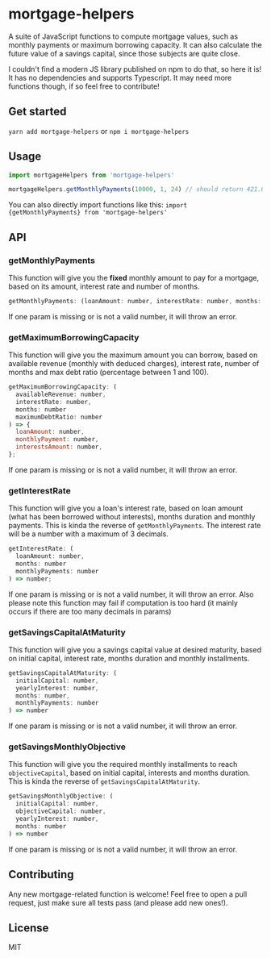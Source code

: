 # mortgage-helpers

A suite of JavaScript functions to compute mortgage values, such as monthly payments or maximum borrowing capacity. It can also calculate the future value of a savings capital, since those subjects are quite close.

I couldn't find a modern JS library published on npm to do that, so here it is! It has no dependencies and supports Typescript. It may need more functions though, if so feel free to contribute!

## Get started

`yarn add mortgage-helpers` or `npm i mortgage-helpers`

## Usage

```js
import mortgageHelpers from 'mortgage-helpers'

mortgageHelpers.getMonthlyPayments(10000, 1, 24) // should return 421.02
```

You can also directly import functions like this: `import {getMonthlyPayments} from 'mortgage-helpers'`

## API

### getMonthlyPayments

This function will give you the **fixed** monthly amount to pay for a mortgage, based on its amount, interest rate and number of months.

```js
getMonthlyPayments: (loanAmount: number, interestRate: number, months: number) => number
```

If one param is missing or is not a valid number, it will throw an error.

### getMaximumBorrowingCapacity

This function will give you the maximum amount you can borrow, based on available revenue (monthly with deduced charges), interest rate, number of months and max debt ratio (percentage between 1 and 100).

```js
getMaximumBorrowingCapacity: (
  availableRevenue: number,
  interestRate: number,
  months: number
  maximumDebtRatio: number
) => {
  loanAmount: number,
  monthlyPayment: number,
  interestsAmount: number,
};
```

If one param is missing or is not a valid number, it will throw an error.

### getInterestRate

This function will give you a loan's interest rate, based on loan amount (what has been borrowed without interests), months duration and monthly payments. This is kinda the reverse of `getMonthlyPayments`. The interest rate will be a number with a maximum of 3 decimals.

```js
getInterestRate: (
  loanAmount: number,
  months: number
  monthlyPayments: number
) => number;
```

If one param is missing or is not a valid number, it will throw an error. Also please note this function may fail if computation is too hard (it mainly occurs if there are too many decimals in params)

### getSavingsCapitalAtMaturity

This function will give you a savings capital value at desired maturity, based on initial capital, interest rate, months duration and monthly installments.

```js
getSavingsCapitalAtMaturity: (
  initialCapital: number,
  yearlyInterest: number,
  months: number,
  monthlyPayments: number
) => number
```

If one param is missing or is not a valid number, it will throw an error.

### getSavingsMonthlyObjective

This function will give you the required monthly installments to reach `objectiveCapital`, based on initial capital, interests and months duration. This is kinda the reverse of `getSavingsCapitalAtMaturity`.

```js
getSavingsMonthlyObjective: (
  initialCapital: number,
  objectiveCapital: number,
  yearlyInterest: number,
  months: number
) => number
```

If one param is missing or is not a valid number, it will throw an error.

## Contributing

Any new mortgage-related function is welcome! Feel free to open a pull request, just make sure all tests pass (and please add new ones!).

## License

MIT
